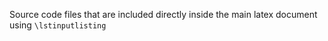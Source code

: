 Source code files that are included directly inside the main latex document using `\lstinputlisting`
